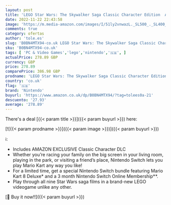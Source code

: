 ```yaml
---
layout: post
title: 'LEGO Star Wars: The Skywalker Saga Classic Character Edition  Amazon.co.uk Exclusive  + Nintendo Switch Neon Red/Neon Blue with Mario Kart 8 Deluxe and 3 Month Nintendo Switch Online Membership'
date: 2022-11-22 22:43:58
image: 'https://m.media-amazon.com/images/I/51ly2vnwazL._SL500_._SL400_.jpg'
comments: true
category: ofertas
author: 'tole.es'
slug: 'B0BN4MTX94-co.uk LEGO Star Wars: The Skywalker Saga Classic Character...'
sku: 'B0BN4MTX94-co.uk'
tags: [ 'PC & Video Games','lego','nintendo','🇬🇧', ]
actualPrice: 278.89 GBP
currency: GBP
price: 278.89
comparePrice: 386.98 GBP
prodname: 'LEGO Star Wars: The Skywalker Saga Classic Character Edition  Amazon.co.uk Exclusive  + Nintendo Switch Neon Red/Neon Blue with Mario Kart 8 Deluxe and 3 Month Nintendo Switch Online Membership'
country: 'co.uk'
flag: '🇬🇧'
brand: 'Nintendo'
buyurl: 'https://www.amazon.co.uk/dp/B0BN4MTX94/?tag=tolees0a-21'
descuento: '27.93'
average: '278.89'
---
```


There's a deal [{{< param title >}}]({{< param buyurl >}})  here:

[![{{< param prodname >}}]({{< param image >}})]({{< param buyurl >}})

ℹ️:

- Includes AMAZON EXCLUSIVE Classic Character DLC
- Whether you’re racing your family on the big screen in your living room, playing in the park, or visiting a friend’s place, Nintendo Switch lets you play Mario Kart any way you like!
- For a limited time, get a special Nintendo Switch bundle featuring Mario Kart 8 Deluxe* and a 3 month Nintendo Switch Online Membership**.
- Play through all nine Star Wars saga films in a brand-new LEGO videogame unlike any other.

[🛒 Buy it now!!]({{< param buyurl >}})
